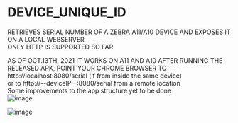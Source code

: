 # DEVICE_UNIQUE_ID
RETRIEVES SERIAL NUMBER OF A ZEBRA A11/A10 DEVICE AND EXPOSES IT ON A LOCAL WEBSERVER  
ONLY HTTP IS SUPPORTED SO FAR

AS OF OCT.13TH, 2021 IT WORKS ON A11 AND A10
AFTER RUNNING THE RELEASED APK,
POINT YOUR CHROME BROWSER TO
http://localhost:8080/serial  (if from inside the same device)  
or to 
http://--deviceIP--:8080/serial  from a remote location  
Some improvements to the app structure yet to be done  
![image](https://user-images.githubusercontent.com/11386676/137154402-27163e47-7fce-41d0-bc6a-7db4b8fe76b9.png)
  
![image](https://user-images.githubusercontent.com/11386676/137155280-c31e49ce-ed9d-4518-b7d1-e77b206aa7c9.png)

